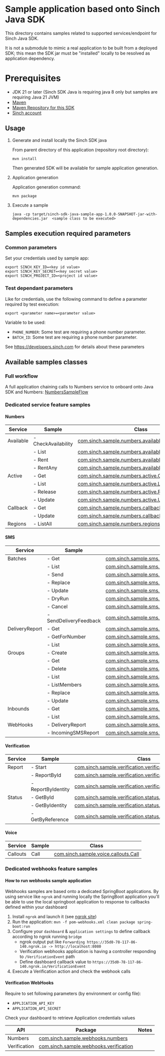 # Sample application based onto Sinch Java SDK

This directory contains samples related to supported services/endpoint for Sinch Java SDK.

It is not a submodule to mimic a real application to be built from a deployed SDK; this mean the SDK jar must be "installed" locally to be resolved as application dependency. 

# Prerequisites

- JDK 21 or later (Sinch SDK Java is requiring java 8 only but samples are requiring Java 21 JVM)
- [Maven](https://maven.apache.org/)
- [Maven Repository for this SDK](https://central.sonatype.com/artifact/com.sinch.sdk/sinch-sdk-java)
- [Sinch account](https://dashboard.sinch.com)

## Usage

1. Generate and install locally the Sinch SDK java

    From parent directory of this application (repository root directory):
    ```
    mvn install 
    ```
   Then generated SDK will be available for sample application generation.
2. Application generation

   Application generation command:
   ```
   mvn package
   ```
3. Execute a sample
    ```
    java -cp target/sinch-sdk-java-sample-app-1.0.0-SNAPSHOT-jar-with-dependencies.jar  <sample class to be executed>
    ```

## Samples execution required parameters
### Common parameters
Set your credentials used by sample app:
```
export SINCH_KEY_ID=<key id value>
export SINCH_KEY_SECRET=<key secret value>
export SINCH_PROJECT_ID=<project id value>
```

### Test dependant parameters

Like for credentials, use the following command to define a parameter required by test execution:

   ```
   export <parameter name>=<parameter value>
   ```

Variable to be used:
- `PHONE_NUMBER`: Some test are requiring a phone number parameter.
- `BATCH_ID`: Some test are requiring a phone number parameter.

See https://developers.sinch.com for details about these parameters

## Available samples classes

### Full workflow
A full application chaining calls to Numbers service to onboard onto Java SDK and Numbers: [NumbersSampleFlow](src/main/java/com/sinch/sample/numbers/NumbersSampleFlow.java)

### Dedicated service feature samples

#### Numbers

| Service   | Sample              | Class                                                                                                                           |
|-----------|---------------------|---------------------------------------------------------------------------------------------------------------------------------|
| Available | - CheckAvailability | [com.sinch.sample.numbers.available.CheckAvailability](src/main/java/com/sinch/sample/numbers/available/CheckAvailability.java) | Require `PHONE_NUMBER` parameter                  |
|           | - List              | [com.sinch.sample.numbers.available.List](src/main/java/com/sinch/sample/numbers/available/List.java)                           |                                                   |
|           | - Rent              | [com.sinch.sample.numbers.available.Rent](src/main/java/com/sinch/sample/numbers/available/Rent.java)                           | Require `PHONE_NUMBER` parameter                  |
|           | - RentAny           | [com.sinch.sample.numbers.available.RentAny](src/main/java/com/sinch/sample/numbers/available/RentAny.java)                     |                                                   |
| Active    | - Get               | [com.sinch.sample.numbers.active.Get](src/main/java/com/sinch/sample/numbers/active/Get.java)                                   | Require `PHONE_NUMBER` parameter                  |
|           | - List              | [com.sinch.sample.numbers.active.List](src/main/java/com/sinch/sample/numbers/active/List.java)                                 |                                                   |
|           | - Release           | [com.sinch.sample.numbers.active.Release](src/main/java/com/sinch/sample/numbers/active/Release.java)                           | Require `PHONE_NUMBER` parameter                  |
|           | - Update            | [com.sinch.sample.numbers.active.Update](src/main/java/com/sinch/sample/numbers/active/Update.java)                             | Require `PHONE_NUMBER` parameter                  |
| Callback  | - Get               | [com.sinch.sample.numbers.callback.Get](src/main/java/com/sinch/sample/numbers/callback/Get.java)                               |                                                   |
|           | - Update            | [com.sinch.sample.numbers.callback.Update](src/main/java/com/sinch/sample/numbers/callback/Get.java)                            |                                                   |
| Regions   | - ListAll           | [com.sinch.sample.numbers.regions.List](src/main/java/com/sinch/sample/numbers/regions/List.java)                               |                                                   |

#### SMS

| Service        | Sample                 | Class                                                                                                                                                 |
|----------------|------------------------|-------------------------------------------------------------------------------------------------------------------------------------------------------|
| Batches        | - Get                  | [com.sinch.sample.sms.batches.Get](src/main/java/com/sinch/sample/sms/batches/Get.java)                                                               | Require `BATCH_ID` parameter                      |
|                | - List                 | [com.sinch.sample.sms.batches.List](src/main/java/com/sinch/sample/sms/batches/List.java)                                                             |                                                   |
|                | - Send                 | [com.sinch.sample.sms.batches.Send](src/main/java/com/sinch/sample/sms/batches/Send.java)                                                             |                                                   |
|                | - Replace              | [com.sinch.sample.sms.batches.Replace](src/main/java/com/sinch/sample/sms/batches/Replace.java)                                                       | Require `BATCH_ID` parameter                      |
|                | - Update               | [com.sinch.sample.sms.batches.Update](src/main/java/com/sinch/sample/sms/batches/Update.java)                                                         | Require `BATCH_ID` parameter                      |
|                | - DryRun               | [com.sinch.sample.sms.batches.DryRun](src/main/java/com/sinch/sample/sms/batches/dryRun.java)                                                         |                                                   |
|                | - Cancel               | [com.sinch.sample.sms.batches.Cancel](src/main/java/com/sinch/sample/sms/batches/Cancel.java)                                                         | Require `BATCH_ID` parameter                      |
|                | - SendDeliveryFeedback | [com.sinch.sample.sms.batches.SendDeliveryFeedback](src/main/java/com/sinch/sample/sms/batches/SendDeliveryFeedback.java)                             | Require `BATCH_ID` parameter                      |
| DeliveryReport | - Get                  | [com.sinch.sample.sms.deliveryReports.Get](src/main/java/com/sinch/sample/sms/deliveryReports/Get.java)                                               | Require `BATCH_ID` parameter                      |
|                | - GetForNumber         | [com.sinch.sample.sms.deliveryReports.GetForNumber](src/main/java/com/sinch/sample/sms/deliveryReports/GetForNumber.java)                             | Require `BATCH_ID` and  `PHONE_NUMBER` parameters |
|                | - List                 | [com.sinch.sample.sms.deliveryReports.List](src/main/java/com/sinch/sample/sms/deliveryReports/List.java)                                             |                                                   |
| Groups         | - Create               | [com.sinch.sample.sms.groups.Create](src/main/java/com/sinch/sample/sms/groups/Create.java)                                                           |                                                   |
|                | - Get                  | [com.sinch.sample.sms.groups.Get](src/main/java/com/sinch/sample/sms/groups/Get.java)                                                                 |                                                   |
|                | - Delete               | [com.sinch.sample.sms.groups.Delete](src/main/java/com/sinch/sample/sms/groups/Delete.java)                                                           |                                                   |
|                | - List                 | [com.sinch.sample.sms.groups.List](src/main/java/com/sinch/sample/sms/groups/List.java)                                                               |                                                   |
|                | - ListMembers          | [com.sinch.sample.sms.groups.ListMembers](src/main/java/com/sinch/sample/sms/groups/ListMembers.java)                                                 |                                                   |
|                | - Replace              | [com.sinch.sample.sms.groups.Replace](src/main/java/com/sinch/sample/sms/groups/Replace.java)                                                         |                                                   |
|                | - Update               | [com.sinch.sample.sms.groups.Update](src/main/java/com/sinch/sample/sms/groups/Update.java)                                                           |                                                   |
| Inbounds       | - Get                  | [com.sinch.sample.sms.inbounds.Get](src/main/java/com/sinch/sample/sms/inbounds/Get.java)                                                             |                                                   |
|                | - List                 | [com.sinch.sample.sms.inbounds.List](src/main/java/com/sinch/sample/sms/inbounds/List.java)                                                           |                                                   |
| WebHooks       | - DeliveryReport       | [com.sinch.sample.sms.webhooks.DeliveryReport](src/main/java/com/sinch/sample/sms/webhooks/DeliveryReport.java)                                       |                                                   |
|                | - IncomingSMSReport    | [com.sinch.sample.sms.webhooks.IncomingSMS](src/main/java/com/sinch/sample/sms/webhooks/IncomingSMS.java)                                             |                                                   |

#### Verification

| Service | Sample             | Class                                                                                                                                           |
|---------|--------------------|-------------------------------------------------------------------------------------------------------------------------------------------------|
| Report  | - Start            | [com.sinch.sample.verification.verifications.Start](src/main/java/com/sinch/sample/verification/verifications/Start.java)                       |                     |
|         | - ReportById       | [com.sinch.sample.verification.verifications.ReportById](src/main/java/com/sinch/sample/verification/verifications/ReportById.java)             |                     |
|         | - ReportByIdentity | [com.sinch.sample.verification.verifications.ReportByIdentity](src/main/java/com/sinch/sample/verification/verifications/ReportByIdentity.java) |                     |
| Status  | - GetById          | [com.sinch.sample.verification.status.GetById](src/main/java/com/sinch/sample/verification/status/GetById.java)                                 |                     |
|         | - GetByIdentity    | [com.sinch.sample.verification.status.GetByIdentity](src/main/java/com/sinch/sample/verification/status/GetByIdentity.java)                     |                     |
|         | - GetByReference   | [com.sinch.sample.verification.status.GetByReference](src/main/java/com/sinch/sample/verification/status/GetByReference.java)                   |                     |

#### Voice

| Service  | Sample | Class                                                                                           |
|----------|--------|-------------------------------------------------------------------------------------------------|
| Callouts | Call   | [com.sinch.sample.voice.callouts.Call](src/main/java/com/sinch/sample/voice/callouts/Call.java) |                     |

### Dedicated webhooks feature samples
#### How to run webhooks sample application
Webhooks samples are based onto a dedicated SpringBoot applications.
By using service like `ngrok` and running locally the SpringBoot application you'll be able to use the local springboot application to response to callbacks defined within your dashboard
1. Install `ngrok` and launch it (see [ngrok site](https://ngrok.com/docs))
2. Run the application: `mvn -f pom-webhooks.xml clean package spring-boot:run`   
3. Configure your `dashboard` & `application settings` to define callback according to ngrok running `bridge`
   - ngrok output put like `Forwarding https://35d0-78-117-86-140.ngrok.io -> http://localhost:8080`
   - Verification webhooks application is having a controller responding to `/VerificationEvent` path
   - Define dashboard callback value to `https://35d0-78-117-86-140.ngrok.io/VerificationEvent`
4. Execute a Verification action and check the webhook calls

#### Verification WebHooks
Require to set following parameters (by environment or config file):
- `APPLICATION_API_KEY`
- `APPLICATION_API_SECRET`

Check your dashboard to retrieve Application credentials values

| API          | Package                                                                                        | Notes |
|--------------|------------------------------------------------------------------------------------------------|-------|
| Numbers      | [com.sinch.sample.webhooks.numbers](src/main/java/com/sinch/sample/webhooks/numbers)           |       |
| Verification | [com.sinch.sample.webhooks.verification](src/main/java/com/sinch/sample/webhooks/verification) |       |

